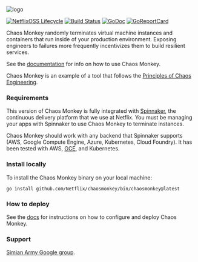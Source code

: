 ![logo](docs/logo.png "logo")

[![NetflixOSS Lifecycle](https://img.shields.io/osslifecycle/Netflix/chaosmonkey.svg)](OSSMETADATA) [![Build Status][travis-badge]][travis] [![GoDoc][godoc-badge]][godoc] [![GoReportCard][report-badge]][report]

[travis-badge]: https://travis-ci.com/Netflix/chaosmonkey.svg?branch=master
[travis]: https://travis-ci.com/Netflix/chaosmonkey
[godoc-badge]: https://godoc.org/github.com/Netflix/chaosmonkey?status.svg
[godoc]: https://godoc.org/github.com/Netflix/chaosmonkey
[report-badge]: https://goreportcard.com/badge/github.com/Netflix/chaosmonkey
[report]: https://goreportcard.com/report/github.com/Netflix/chaosmonkey

Chaos Monkey randomly terminates virtual machine instances and containers that
run inside of your production environment. Exposing engineers to
failures more frequently incentivizes them to build resilient services.

See the [documentation][docs] for info on how to use Chaos Monkey.

Chaos Monkey is an example of a tool that follows the
[Principles of Chaos Engineering][PoC].

[PoC]: http://principlesofchaos.org/

### Requirements

This version of Chaos Monkey is fully integrated with [Spinnaker], the
continuous delivery platform that we use at Netflix. You must be managing your
apps with Spinnaker to use Chaos Monkey to terminate instances.

Chaos Monkey should work with any backend that Spinnaker supports (AWS, Google
Compute Engine, Azure, Kubernetes, Cloud Foundry). It has been tested with
AWS, [GCE][gce-blogpost], and Kubernetes.

### Install locally

To install the Chaos Monkey binary on your local machine:

```
go install github.com/Netflix/chaosmonkey/bin/chaosmonkey@latest
```

### How to deploy

See the [docs] for instructions on how to configure and deploy Chaos Monkey.

### Support

[Simian Army Google group](http://groups.google.com/group/simianarmy-users).

[Spinnaker]: http://www.spinnaker.io/
[docs]: https://netflix.github.io/chaosmonkey
[gce-blogpost]: https://medium.com/continuous-delivery-scale/running-chaos-monkey-on-spinnaker-google-compute-engine-gce-155dc52f20ef
